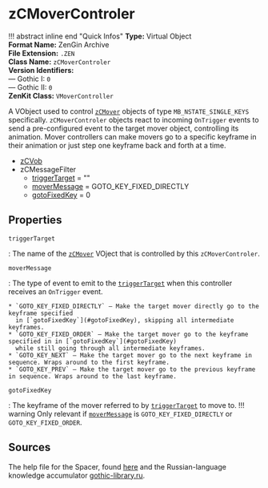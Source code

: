 # zCMoverControler

!!! abstract inline end "Quick Infos"
    **Type:** Virtual Object<br/>
    **Format Name:** ZenGin Archive<br/>
    **File Extension:** `.ZEN`<br/>
    **Class Name:** `zCMoverControler`<br/>
    **Version Identifiers:**<br />
    — Gothic I: `0`<br/>
    — Gothic II: `0`<br/>
    **ZenKit Class:** `VMoverController`

A VObject used to control [`zCMover`](zCMover.md) objects of type `MB_NSTATE_SINGLE_KEYS` specifically.
`zCMoverControler` objects react to incoming `OnTrigger` events to send a pre-configured event to the target mover
object, controlling its animation. Mover controllers can make movers go to a specific keyframe in their animation or
just step one keyframe back and forth at a time.

<ul class="sp-list">
    <li class="sp-type"><a href="../zCVob/">zCVob</a></li>
    <li class="sp-type">
        <span>zCMessageFilter</span>
        <ul class="sp-list">
            <li class="sp-string"><a href="#triggerTarget">triggerTarget</a> = ""</li>
            <li class="sp-enum"><a href="#moverMessage">moverMessage</a> = GOTO_KEY_FIXED_DIRECTLY</li>
            <li class="sp-int"><a href="#gotoFixedKey">gotoFixedKey</a> = 0</li>
        </ul>
    </li>
</ul>

## Properties

<a name="triggerTarget" class="t-str"></a> `triggerTarget`

:   The name of the [`zCMover`](zCMover.md) VOject that is controlled by this `zCMoverControler`.

<a name="moverMessage" class="t-enum"></a> `moverMessage`

:   The type of event to emit to the [`triggerTarget`](#triggerTarget) when this controller receives an `OnTrigger` event.

    * `GOTO_KEY_FIXED_DIRECTLY` — Make the target mover directly go to the keyframe specified
      in [`gotoFixedKey`](#gotoFixedKey), skipping all intermediate keyframes.
    * `GOTO_KEY_FIXED_ORDER` — Make the target mover go to the keyframe specified in in [`gotoFixedKey`](#gotoFixedKey)
      while still going through all intermediate keyframes.
    * `GOTO_KEY_NEXT` — Make the target mover go to the next keyframe in sequence. Wraps around to the first keyframe.
    * `GOTO_KEY_PREV` — Make the target mover go to the previous keyframe in sequence. Wraps around to the last keyframe.

<a name="gotoFixedKey" class="t-int"></a> `gotoFixedKey`

:   The keyframe of the mover referred to by [`triggerTarget`](#triggerTarget) to move to.
    !!! warning
        Only relevant if [`moverMessage`](#moverMessage) is `GOTO_KEY_FIXED_DIRECTLY` or `GOTO_KEY_FIXED_ORDER`.

## Sources

The help file for the Spacer, found [here](https://wiki.worldofgothic.de/doku.php?id=spacer:hilfedatei) and the
Russian-language knowledge accumulator [gothic-library.ru](http://www.gothic-library.ru/publ/class_zcmovercontroler/1-1-0-528).
